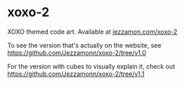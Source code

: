 # xoxo-2
XOXO themed code art. Available at [jezzamon.com/xoxo-2](http://jezzamon.com/xoxo-2)

To see the version that's actually on the website, see https://github.com/Jezzamonn/xoxo-2/tree/v1.0

For the version with cubes to visually explain it, check out https://github.com/Jezzamonn/xoxo-2/tree/v1.1
